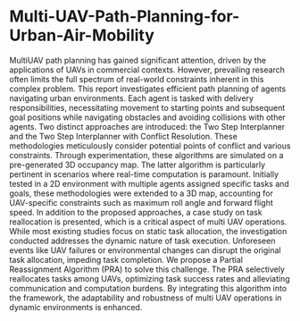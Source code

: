 # Multi-UAV-Path-Planning-for-Urban-Air-Mobility


MultiUAV path planning has gained significant attention, driven by the applications of
UAVs in commercial contexts. However, prevailing research often limits the full spectrum
of real-world constraints inherent in this complex problem. This report investigates efficient
path planning of agents navigating urban environments. Each agent is tasked with
delivery responsibilities, necessitating movement to starting points and subsequent goal
positions while navigating obstacles and avoiding collisions with other agents.
Two distinct approaches are introduced: the Two Step Interplanner and the Two Step
Interplanner with Conflict Resolution. These methodologies meticulously consider potential
points of conflict and various constraints. Through experimentation, these algorithms
are simulated on a pre-generated 3D occupancy map. The latter algorithm is
particularly pertinent in scenarios where real-time computation is paramount. Initially
tested in a 2D environment with multiple agents assigned specific tasks and goals, these
methodologies were extended to a 3D map, accounting for UAV-specific constraints such
as maximum roll angle and forward flight speed.
In addition to the proposed approaches, a case study on task reallocation is presented,
which is a critical aspect of multi UAV operations. While most existing studies focus on
static task allocation, the investigation conducted addresses the dynamic nature of task
execution. Unforeseen events like UAV failures or environmental changes can disrupt the
original task allocation, impeding task completion. We propose a Partial Reassignment
Algorithm (PRA) to solve this challenge. The PRA selectively reallocates tasks among
UAVs, optimizing task success rates and alleviating communication and computation burdens.
By integrating this algorithm into the framework, the adaptability and robustness
of multi UAV operations in dynamic environments is enhanced.
